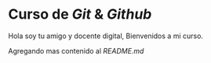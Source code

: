 # Curso de _Git_ & _Github_

Hola soy tu amigo y docente digital, Bienvenidos a mi curso.

Agregando mas contenido al _README.md_
